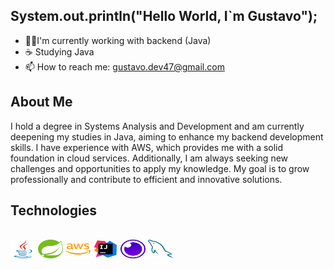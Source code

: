 ## System.out.println("Hello World, I`m Gustavo");

- 🐱‍👤I'm currently working with backend (Java)
- ☕ Studying Java
- 📫 How to reach me: gustavo.dev47@gmail.com

<div>
<h2> About Me </h2>
I hold a degree in Systems Analysis and Development and am currently deepening my studies in Java, aiming to enhance my backend development skills. I have experience with AWS, which provides me with a solid foundation in cloud services. Additionally, I am always seeking new challenges and opportunities to apply my knowledge. My goal is to grow professionally and contribute to efficient and innovative solutions.  
</div>

## Technologies

<div style="display: inline_block"><br>
  <img align="center" alt="Gustavo-Java" height="30" width="40" src="https://raw.githubusercontent.com/devicons/devicon/master/icons/java/java-original.svg">
  <img align="center" alt="Gustavo-Spring" height="30" width="40" src="https://raw.githubusercontent.com/devicons/devicon/master/icons/spring/spring-original.svg">
  <img align="center" alt="Gustavo-AWS" height="30" width="40" src="https://raw.githubusercontent.com/devicons/devicon/master/icons/amazonwebservices/amazonwebservices-plain-wordmark.svg">
  <img align="center" alt="Gustavo-Aintellij" height="30" width="40" src="https://raw.githubusercontent.com/devicons/devicon/master/icons/intellij/intellij-original.svg">
  <img align="center" alt="Gustavo-insomnia" height="30" width="40" src="https://raw.githubusercontent.com/devicons/devicon/master/icons/insomnia/insomnia-original.svg">
  <img align="center" alt="Gustavo-sql" height="30" width="40" src="https://raw.githubusercontent.com/devicons/devicon/master/icons/mysql/mysql-original.svg">
</div>

